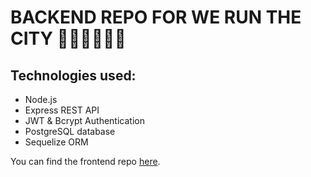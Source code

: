 # BACKEND REPO FOR ‍WE RUN THE CITY 🏃‍♂️🏃‍♂️🏃‍♂️

## Technologies used:

- Node.js
- Express REST API
- JWT & Bcrypt Authentication
- PostgreSQL database
- Sequelize ORM

You can find the frontend repo [here](https://github.com/RenataCehajic/We-Run-The-City-client).
